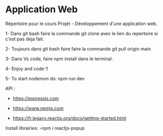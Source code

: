 # Application Web
Répertoire pour le cours Projet - Développement d'une application web.

1- Dans git bash faire la commande git clone avec le lien du repertoire si c'est pas deja fait.

2- Toujours dans git bash faire faire la commande git pull origin main 

3- Dans Vs code, faire npm install dans le terminal.

4- Enjoy and code !! 

5- To start nodemon do: npm run dev

API :

- https://expressjs.com

- https://www.npmjs.com 

- https://fr.legacy.reactjs.org/docs/getting-started.html 

Install librairies:
  -npm i reactjs-popup

